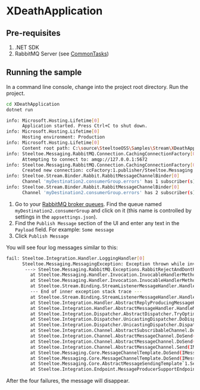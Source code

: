 ﻿# XDeathApplication

## Pre-requisites

1. .NET SDK
1. RabbitMQ Server (see [CommonTasks](../../CommonTasks.md#rabbitmq))

## Running the sample

In a command line console, change into the project root directory. Run the project.

```bash
cd XDeathApplication
dotnet run 

info: Microsoft.Hosting.Lifetime[0]
      Application started. Press Ctrl+C to shut down.
info: Microsoft.Hosting.Lifetime[0]
      Hosting environment: Production
info: Microsoft.Hosting.Lifetime[0]
      Content root path: C:\source\SteeltoeOSS\Samples\Stream\XDeathApplication
info: Steeltoe.Messaging.RabbitMQ.Connection.CachingConnectionFactory[0]
      Attempting to connect to: amqp://127.0.0.1:5672
info: Steeltoe.Messaging.RabbitMQ.Connection.CachingConnectionFactory[0]
      Created new connection: ccFactory:1.publisher/Steeltoe.Messaging.RabbitMQ.Connection.SimpleConnection
info: Steeltoe.Stream.Binder.Rabbit.RabbitMessageChannelBinder[0]
      Channel 'myDestination2.consumerGroup.errors' has 1 subscriber(s).
info: Steeltoe.Stream.Binder.Rabbit.RabbitMessageChannelBinder[0]
      Channel 'myDestination2.consumerGroup.errors' has 2 subscriber(s).
```

1. Go to your [RabbitMQ broker queues](http://localhost:15672/#/queues). Find the queue named `myDestination2.consumerGroup` and click on it (this name is controlled by settings in the `appsettings.json`).
1. Find the `Publish Message` section of the UI and enter any text in the `Payload` field. For example: `Some message`
1. Click `Publish Message`

You will see four log messages similar to this:

```bash
fail: Steeltoe.Integration.Handler.LoggingHandler[0]
      Steeltoe.Messaging.MessagingException: Exception thrown while invoking Program#Listen[2 args]
       ---> Steeltoe.Messaging.RabbitMQ.Exceptions.RabbitRejectAndDontRequeueException: failed
         at Steeltoe.Messaging.Handler.Invocation.InvocableHandlerMethod.DoInvoke(Object[] args)
         at Steeltoe.Messaging.Handler.Invocation.InvocableHandlerMethod.Invoke(IMessage requestMessage, Object[] args)
         at Steeltoe.Stream.Binding.StreamListenerMessageHandler.HandleRequestMessage(IMessage requestMessage)
         --- End of inner exception stack trace ---
         at Steeltoe.Stream.Binding.StreamListenerMessageHandler.HandleRequestMessage(IMessage requestMessage)
         at Steeltoe.Integration.Handler.AbstractReplyProducingMessageHandler.HandleMessageInternal(IMessage message)
         at Steeltoe.Integration.Handler.AbstractMessageHandler.HandleMessage(IMessage message)
         at Steeltoe.Integration.Dispatcher.AbstractDispatcher.TryOptimizedDispatch(IMessage message)
         at Steeltoe.Integration.Dispatcher.UnicastingDispatcher.DoDispatch(IMessage message, CancellationToken cancellationToken)
         at Steeltoe.Integration.Dispatcher.UnicastingDispatcher.Dispatch(IMessage message, CancellationToken cancellationToken)
         at Steeltoe.Integration.Channel.AbstractSubscribableChannel.DoSendInternal(IMessage message, CancellationToken cancellationToken)
         at Steeltoe.Integration.Channel.AbstractMessageChannel.DoSend(IMessage message, CancellationToken cancellationToken)
         at Steeltoe.Integration.Channel.AbstractMessageChannel.DoSend(IMessage message, Int32 timeout)
         at Steeltoe.Integration.Channel.AbstractMessageChannel.Send(IMessage message, Int32 timeout)
         at Steeltoe.Messaging.Core.MessageChannelTemplate.DoSend(IMessageChannel channel, IMessage message, Int32 timeout)
         at Steeltoe.Messaging.Core.MessageChannelTemplate.DoSend(IMessageChannel destination, IMessage message)
         at Steeltoe.Messaging.Core.AbstractMessageSendingTemplate`1.Send(D destination, IMessage message)
         at Steeltoe.Integration.Endpoint.MessageProducerSupportEndpoint.SendMessage(IMessage messageArg), failedMessage=Message`1 [payload=byte[13], headers=System.Collections.Generic.Dictionary`2[System.String,System.Object]]
```

After the four failures, the message will disappear.